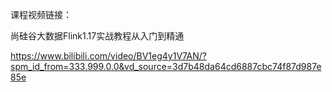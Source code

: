 课程视频链接：

尚硅谷大数据Flink1.17实战教程从入门到精通

https://www.bilibili.com/video/BV1eg4y1V7AN/?spm_id_from=333.999.0.0&vd_source=3d7b48da64cd6887cbc74f87d987e85e